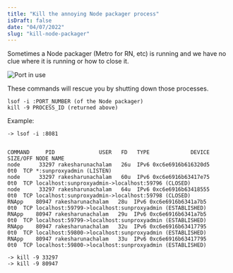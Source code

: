 ```yaml
---
title: "Kill the annoying Node packager process"
isDraft: false
date: "04/07/2022"
slug: "kill-node-packager"
---
```


Sometimes a Node packager (Metro for RN, etc) is running and we have no clue
where it is running or how to close it.

![Port in use](https://res.cloudinary.com/dcrbjmmo4/image/upload/v1653759433/port-in-use.png)

These commands will rescue you by
shutting down those processes.

```shell
lsof -i :PORT_NUMBER (of the Node packager)
kill -9 PROCESS_ID (returned above)
```

Example:

```shell
-> lsof -i :8081


COMMAND     PID              USER   FD   TYPE             DEVICE SIZE/OFF NODE NAME
node      33297 rakesharunachalam   26u  IPv6 0xc6e6916b616320d5      0t0  TCP *:sunproxyadmin (LISTEN)
node      33297 rakesharunachalam   60u  IPv6 0xc6e6916b63417e75      0t0  TCP localhost:sunproxyadmin->localhost:59796 (CLOSED)
node      33297 rakesharunachalam   64u  IPv6 0xc6e6916b63418555      0t0  TCP localhost:sunproxyadmin->localhost:59798 (CLOSED)
RNApp    80947 rakesharunachalam   28u  IPv6 0xc6e6916b6341a7b5      0t0  TCP localhost:59799->localhost:sunproxyadmin (ESTABLISHED)
RNApp    80947 rakesharunachalam   29u  IPv6 0xc6e6916b6341a7b5      0t0  TCP localhost:59799->localhost:sunproxyadmin (ESTABLISHED)
RNApp    80947 rakesharunachalam   32u  IPv6 0xc6e6916b63417795      0t0  TCP localhost:59800->localhost:sunproxyadmin (ESTABLISHED)
RNApp    80947 rakesharunachalam   33u  IPv6 0xc6e6916b63417795      0t0  TCP localhost:59800->localhost:sunproxyadmin (ESTABLISHED)

-> kill -9 33297
-> kill -9 80947
```
